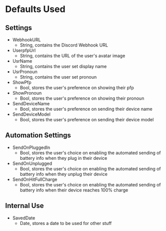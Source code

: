 # Defaults Used

## Settings
- WebhookURL
  - String, contains the Discord Webhook URL
- UserpfpUrl
  - String, contains the URL of the user's avatar image
- UsrName
  - String, contains the user set display name
- UsrPronoun
  - String, contains the user set pronoun
- ShowPfp
  - Bool, stores the user's preference on showing their pfp
- ShowPronoun
  - Bool, stores the user's preference on showing their pronoun
- SendDeviceName
  - Bool, stores the user's preference on sending their device name
- SendDeviceModel 
  - Bool, stores the user's preference on sending their device model

## Automation Settings
- SendOnPluggedIn
  - Bool, stores the user's choice on enabling the automated sending of battery info when they plug in their device
- SendOnUnplugged
  - Bool, stores the user's choice on enabling the automated sending of battery info when they unplug their device
- SendOnHitFullCharge
  - Bool, stores the user's choice on enabling the automated sending of battery info when their device reaches 100% charge

## Internal Use
- SavedDate
  - Date, stores a date to be used for other stuff
